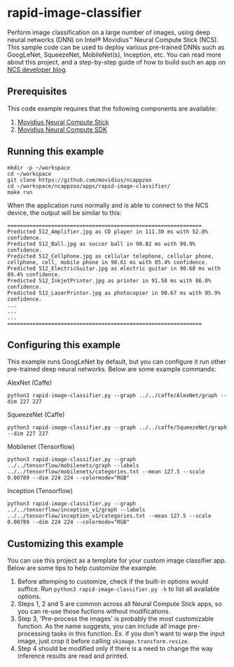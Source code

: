 # rapid-image-classifier

Perform image classification on a large number of images, using deep neural networks (DNN) on Intel® Movidius™ Neural Compute Stick (NCS). This sample code can be used to deploy various pre-trained DNNs such as GoogLeNet, SqueezeNet, MobileNet(s), Inception, etc. You can read more about this project, and a step-by-step guide of how to build such an app on <a href="https://movidius.github.io/blog/ncs-image-classifier/">NCS developer blog</a>.

## Prerequisites

This code example requires that the following components are available:
1. <a href="https://developer.movidius.com/buy" target="_blank">Movidius Neural Compute Stick</a>
2. <a href="https://developer.movidius.com/start" target="_blank">Movidius Neural Compute SDK</a>

## Running this example

~~~
mkdir -p ~/workspace
cd ~/workspace
git clone https://github.com/movidius/ncappzoo
cd ~/workspace/ncappzoo/apps/rapid-image-classifier/
make run
~~~
 
When the application runs normally and is able to connect to the NCS device, the output will be similar to this:

~~~
==============================================================
Predicted 512_Amplifier.jpg as CD player in 111.30 ms with 52.0% confidence.
Predicted 512_Ball.jpg as soccer ball in 90.82 ms with 99.9% confidence.
Predicted 512_Cellphone.jpg as cellular telephone, cellular phone, cellphone, cell, mobile phone in 90.61 ms with 85.4% confidence.
Predicted 512_ElectricGuitar.jpg as electric guitar in 90.68 ms with 89.4% confidence.
Predicted 512_InkjetPrinter.jpg as printer in 91.58 ms with 86.0% confidence.
Predicted 512_LaserPrinter.jpg as photocopier in 90.67 ms with 95.9% confidence.
...
...
...
==============================================================
~~~

## Configuring this example

This example runs GoogLeNet by default, but you can configure it run other pre-trained deep neural networks. Below are some example commands:

AlexNet (Caffe)
~~~
python3 rapid-image-classifier.py --graph ../../caffe/AlexNet/graph --dim 227 227
~~~

SqueezeNet (Caffe)
~~~
python3 rapid-image-classifier.py --graph ../../caffe/SqueezeNet/graph --dim 227 227
~~~

Mobilenet (Tensorflow)
~~~
python3 rapid-image-classifier.py --graph ../../tensorflow/mobilenets/graph --labels ../../tensorflow/mobilenets/categories.txt --mean 127.5 --scale 0.00789 --dim 224 224 --colormode="RGB"
~~~

Inception (Tensorflow)
~~~
python3 rapid-image-classifier.py --graph ../../tensorflow/inception_v1/graph --labels ../../tensorflow/inception_v1/categories.txt --mean 127.5 --scale 0.00789 --dim 224 224 --colormode="RGB"
~~~

## Customizing this example

You can use this project as a template for your custom image classifier app. Below are some tips to help customize the example.

1. Before attemping to customize, check if the built-in options would suffice. Run `python3 rapid-image-classifier.py -h` to list all available options.
2. Steps 1, 2 and 5 are common across all Neural Compute Stick apps, so you can re-use those fuctions without modifications.
3. Step 3, 'Pre-process the images' is probably the most customizable function. As the name suggests, you can include all image pre-processing tasks in this function. Ex. if you don't want to warp the input image, just crop it before calling `skimage.transform.resize`.
4. Step 4 should be modified only if there is a need to change the way inference results are read and printed.
